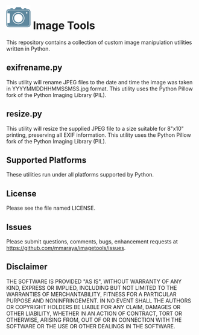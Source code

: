 ![image tools logo](icon.png "imagetools") Image Tools 
===========

This repository contains a collection of custom image manipulation utilities written in Python.

exifrename.py
-------------

This utility will rename JPEG files to the date and time the image was taken in YYYYMMDDHHMMSSMSS.jpg format.  This utility uses the Python Pillow fork of the Python Imaging Library (PIL).

resize.py
-------------

This utility will resize the supplied JPEG file to a size suitable for 8"x10" printing, preserving all EXIF information.    This utility uses the Python Pillow fork of the Python Imaging Library (PIL).

Supported Platforms
-------------------

These utilities run under all platforms supported by Python.

License
-------

Please see the file named LICENSE. 

Issues
------

Please submit questions, comments, bugs, enhancement requests at https://github.com/mmaraya/imagetools/issues.

Disclaimer
----------

THE SOFTWARE IS PROVIDED "AS IS", WITHOUT WARRANTY OF ANY KIND, EXPRESS OR IMPLIED, INCLUDING BUT NOT LIMITED TO THE WARRANTIES OF MERCHANTABILITY, FITNESS FOR A PARTICULAR PURPOSE AND NONINFRINGEMENT. IN NO EVENT SHALL THE AUTHORS OR COPYRIGHT HOLDERS BE LIABLE FOR ANY CLAIM, DAMAGES OR OTHER LIABILITY, WHETHER IN AN ACTION OF CONTRACT, TORT OR OTHERWISE, ARISING FROM, OUT OF OR IN CONNECTION WITH THE SOFTWARE OR THE USE OR OTHER DEALINGS IN THE SOFTWARE.
